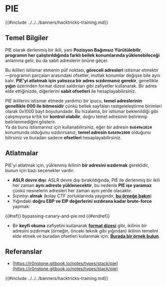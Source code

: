 # PIE

{{#include ../../../banners/hacktricks-training.md}}

## Temel Bilgiler

PIE olarak derlenmiş bir ikili, yani **Pozisyon Bağımsız Yürütülebilir**, **programın her çalıştırıldığında farklı bellek konumlarında yüklenebileceği** anlamına gelir, bu da sabit adreslerin önüne geçer.

Bu ikilileri istismar etmenin püf noktası, **göreceli adresleri** istismar etmektir—programın parçaları arasındaki ofsetler, mutlak konumlar değişse bile aynı kalır. **PIE'yi atlatmak için yalnızca bir adres sızdırmanız gerekir**, genellikle **yığın** üzerinden format dizesi saldırıları gibi zafiyetler kullanarak. Bir adres elde ettiğinizde, diğerlerini **sabit ofsetleri** ile hesaplayabilirsiniz.

PIE ikililerini istismar etmede yardımcı bir ipucu, **temel adreslerinin genellikle 000 ile bitmesidir** çünkü bellek sayfaları rastgeleleştirme birimleri olarak 0x1000 bayt boyutundadır. Bu hizalama, bir istismar beklenildiği gibi çalışmıyorsa kritik bir **kontrol olabilir**, doğru temel adresinin belirlenip belirlenmediğini gösterir.\
Ya da bunu istismarınız için kullanabilirsiniz, eğer bir adresin **`0x649e1024`** konumunda olduğunu sızdırırsanız, **temel adresin `0x649e1000`** olduğunu bilirsiniz ve buradan sadece **ofsetleri** hesaplayabilirsiniz.

## Atlatmalar

PIE'yi atlatmak için, yüklenmiş ikilinin **bir adresini sızdırmak** gereklidir, bunun için bazı seçenekler vardır:

- **ASLR devre dışı**: ASLR devre dışı bırakıldığında, PIE ile derlenmiş bir ikili her zaman **aynı adreste yüklenecektir**, bu nedenle **PIE işe yaramaz** çünkü nesnelerin adresleri her zaman aynı yerde olacaktır.
- Sızıntıyı **almak** (kolay CTF zorluklarında yaygındır, [**bu örneğe bakın**](https://ir0nstone.gitbook.io/notes/types/stack/pie/pie-exploit))
- Yığındaki **doğru EBP ve EIP değerlerini sızdırana kadar brute-force** yapmak:

{{#ref}}
bypassing-canary-and-pie.md
{{#endref}}

- Bir **keyfi okuma** zafiyetini kullanarak [**format dizesi**](../../format-strings/index.html) gibi, ikilinin bir adresini sızdırmak (örneğin, önceki teknik gibi yığından) ikilinin temelini elde etmek ve buradan ofsetleri kullanmak için. [**Burada bir örnek bulun**](https://ir0nstone.gitbook.io/notes/types/stack/pie/pie-bypass).

## Referanslar

- [https://ir0nstone.gitbook.io/notes/types/stack/pie](https://ir0nstone.gitbook.io/notes/types/stack/pie)

{{#include ../../../banners/hacktricks-training.md}}
